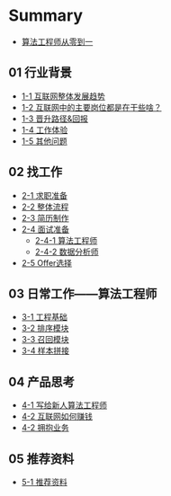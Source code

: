 # Summary

* [算法工程师从零到一](./README.md)

## 01 行业背景

* [1-1 互联网整体发展趋势](./chap01/1-internet_industry_trend.md)
* [1-2 互联网中的主要岗位都是在干些啥？](./chap01/job_description.md)
* [1-3 晋升路径&回报](./chap01/2-the_way_grown_up.md)
* [1-4 工作体验](./chap01/3-work_experience.md)
* [1-5 其他问题](./chap01/4-other_questions.md) 

## 02 找工作

* [2-1 求职准备](./chap02/1-preparing.md)
* [2-2 整体流程](./chap02/2-process.md)
* [2-3 简历制作](./chap02/3-resume.md)
* [2-4 面试准备](./chap02/4-interview.md)
  * [2-4-1 算法工程师]()
  * [2-4-2 数据分析师]()
* [2-5 Offer选择](./chap02/5-choice.md)

## 03 日常工作——算法工程师

* [3-1 工程基础](./chap03/1-basics.md)
* [3-2 排序模块](./chap03/2-sort.md)
* [3-3 召回模块](./chap03/3-recall.md)
* [3-4 样本拼接](./chap03/4-instance.md)

## 04 产品思考

* [4-1 写给新人算法工程师](./chap04/write_to_new_engineer.md)
* [4-2 互联网如何赚钱](./chap04/2-how_to_make_money.md)
* [4-2 拥抱业务](./chap04/3-embrace_business.md)

## 05 推荐资料

* [5-1 推荐资料](./chap05/1-book_recommend.md)


